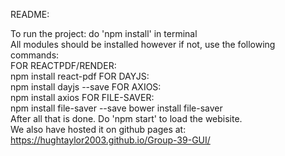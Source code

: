 README:

To run the project: do 'npm install' in terminal<br/>
All modules should be installed however if not, use the following commands:<br/>
FOR REACTPDF/RENDER: <br/> npm install react-pdf
FOR DAYJS:<br/> npm install dayjs --save
FOR AXIOS: <br/> npm install axios
FOR FILE-SAVER:<br/> npm install file-saver --save 
                     bower install file-saver<br/>
After all that is done. Do 'npm start' to load the webisite.<br/>
We also have hosted it on github pages at: https://hughtaylor2003.github.io/Group-39-GUI/
